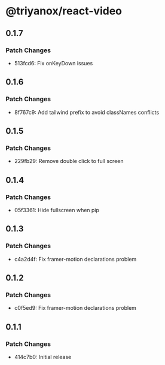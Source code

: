 # @triyanox/react-video

## 0.1.7

### Patch Changes

- 513fcd6: Fix onKeyDown issues

## 0.1.6

### Patch Changes

- 8f767c9: Add tailwind prefix to avoid classNames conflicts

## 0.1.5

### Patch Changes

- 229fb29: Remove double click to full screen

## 0.1.4

### Patch Changes

- 05f3361: Hide fullscreen when pip

## 0.1.3

### Patch Changes

- c4a2d4f: Fix framer-motion declarations problem

## 0.1.2

### Patch Changes

- c0f5ed9: Fix framer-motion declarations problem

## 0.1.1

### Patch Changes

- 414c7b0: Initial release
